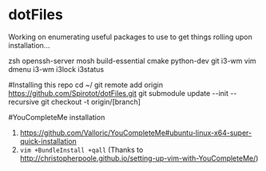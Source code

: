 # dotFiles

Working on enumerating useful packages to use to get things rolling upon installation...

zsh openssh-server mosh build-essential cmake python-dev git i3-wm vim dmenu i3-wm i3lock i3status

#Installing this repo
cd ~/
git remote add origin https://github.com/Spirotot/dotFiles.git
git submodule update --init --recursive
git checkout -t origin/[branch]


#YouCompleteMe installation
1. https://github.com/Valloric/YouCompleteMe#ubuntu-linux-x64-super-quick-installation
2. `vim +BundleInstall +qall` (Thanks to http://christopherpoole.github.io/setting-up-vim-with-YouCompleteMe/)
